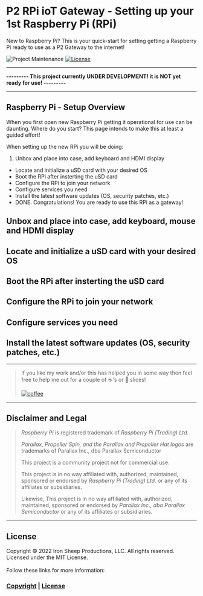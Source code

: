 # P2 RPi ioT Gateway - Setting up your 1st Raspberry Pi (RPi)
New to Raspberry Pi? This is your quick-start for setting getting a Raspberry Pi ready to use as a P2 Gateway to the internet!

![Project Maintenance][maintenance-shield]
[![License][license-shield]](LICENSE) 

---

**--------- This project currently UNDER DEVELOPMENT!  it is NOT yet ready for use! ---------**

---

## Raspberry Pi - Setup Overview

When you first open new Raspberry Pi getting it operational for use can be daunting. Where do you start?  This page intends to make this at least a guided effort!

When setting up the new RPi you will be doing:

1. Unbox and place into case, add keyboard and HDMI display
- Locate and initialize a uSD card with your desired OS
- Boot the RPi after insterting the uSD card
- Configure the RPi to join your network
- Configure services you need 
- Install the latest software updates (OS, security patches, etc.)
- DONE. Congratulations! You are ready to use this RPi as a gateway!

## Unbox and place into case, add keyboard, mouse and HDMI display

## Locate and initialize a uSD card with your desired OS

## Boot the RPi after insterting the uSD card

## Configure the RPi to join your network

## Configure services you need 

## Install the latest software updates (OS, security patches, etc.)


---

> If you like my work and/or this has helped you in some way then feel free to help me out for a couple of :coffee:'s or :pizza: slices! 
> 
> [![coffee](https://www.buymeacoffee.com/assets/img/custom_images/black_img.png)](https://www.buymeacoffee.com/ironsheep)

----

## Disclaimer and Legal

> *Raspberry Pi* is registered trademark of *Raspberry Pi (Trading) Ltd.*
>
> *Parallax, Propeller Spin, and the Parallax and Propeller Hat logos* are trademarks of Parallax Inc., dba Parallax Semiconductor
>
> This project is a community project not for commercial use.
> 
> This project is in no way affiliated with, authorized, maintained, sponsored or endorsed by *Raspberry Pi (Trading) Ltd.* or any of its affiliates or subsidiaries.
> 
> Likewise, This project is in no way affiliated with, authorized, maintained, sponsored or endorsed by *Parallax Inc., dba Parallax Semiconductor* or any of its affiliates or subsidiaries.

---

## License

Copyright © 2022 Iron Sheep Productions, LLC. All rights reserved.<br />
Licensed under the MIT License. <br>
<br>
Follow these links for more information:

### [Copyright](copyright) | [License](LICENSE)



[maintenance-shield]: https://img.shields.io/badge/maintainer-stephen%40ironsheep%2ebiz-blue.svg?style=for-the-badge

[marketplace-version]: https://vsmarketplacebadge.apphb.com/version-short/ironsheepproductionsllc.spin2.svg

[marketplace-installs]: https://vsmarketplacebadge.apphb.com/installs-short/ironsheepproductionsllc.spin2.svg

[marketplace-rating]: https://vsmarketplacebadge.apphb.com/rating-short/ironsheepproductionsllc.spin2.svg

[license-shield]: https://camo.githubusercontent.com/bc04f96d911ea5f6e3b00e44fc0731ea74c8e1e9/68747470733a2f2f696d672e736869656c64732e696f2f6769746875622f6c6963656e73652f69616e74726963682f746578742d646976696465722d726f772e7376673f7374796c653d666f722d7468652d6261646765
